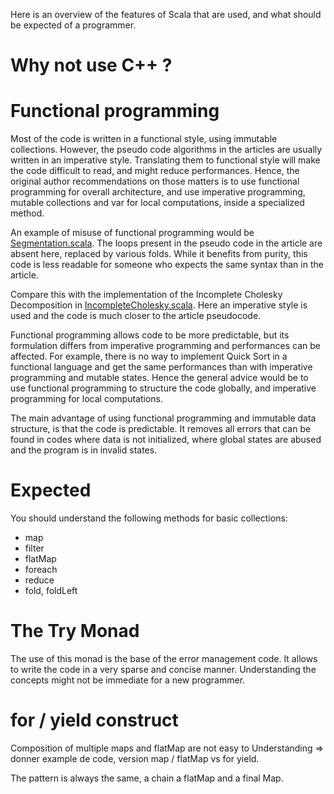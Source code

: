Here is an overview of the features of Scala that are used, and what should be expected of a programmer.

# Why not use C++ ?

# Functional programming

Most of the code is written in a functional style, using immutable collections. However, the pseudo code algorithms in the articles are usually written in an imperative style. Translating them to functional style will make the code difficult to read, and might reduce performances. Hence, the original author recommendations on those matters is to use functional programming for overall architecture, and use imperative programming, mutable collections and var for local computations, inside a specialized method.

An example of misuse of functional programming would be [Segmentation.scala](kernalytics/src/main/scala/algo/offlinechangepoint/Segmentation.scala). The loops present in the pseudo code in the article are absent here, replaced by various folds. While it benefits from purity, this code is less readable for someone who expects the same syntax than in the article.

Compare this with the implementation of the Incomplete Cholesky Decomposition in [IncompleteCholesky.scala](kernalytics/src/main/scala/linalg/IncompleteCholesky.scala). Here an imperative style is used and the code is much closer to the article pseudocode.

Functional programming allows code to be more predictable, but its formulation differs from imperative programming and performances can be affected. For example, there is no way to implement Quick Sort in a functional language and get the same performances than with imperative programming and mutable states. Hence the general advice would be to use functional programming to structure the code globally, and imperative programming for local computations.

The main advantage of using functional programming and immutable data structure, is that the code is predictable. It removes all errors that can be found in codes where data is not initialized, where global states are abused and the program is in invalid states.

# Expected

You should understand the following methods for basic collections:
- map
- filter
- flatMap
- foreach
- reduce
- fold, foldLeft

# The Try Monad

The use of this monad is the base of the error management code. It allows to write the code in a very sparse and concise manner. Understanding the concepts might not be immediate for a new programmer.

# for / yield construct

Composition of multiple maps and flatMap are not easy to Understanding => donner example de code, version map / flatMap vs for yield.

The pattern is always the same, a chain a flatMap and a final Map.
